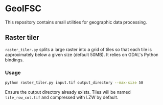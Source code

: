 # GeoIFSC

This repository contains small utilities for geographic data processing.

## Raster tiler

`raster_tiler.py` splits a large raster into a grid of tiles so that each
tile is approximately below a given size (default 50MB). It relies on
GDAL's Python bindings.

### Usage

```bash
python raster_tiler.py input.tif output_directory --max-size 50
```

Ensure the output directory already exists. Tiles will be named
`tile_row_col.tif` and compressed with LZW by default.
